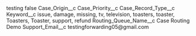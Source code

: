 <?xml version="1.0" encoding="UTF-8"?>
<CustomMetadata xmlns="http://soap.sforce.com/2006/04/metadata" xmlns:xsi="http://www.w3.org/2001/XMLSchema-instance" xmlns:xsd="http://www.w3.org/2001/XMLSchema">
    <label>testing</label>
    <protected>false</protected>
    <values>
        <field>Case_Origin__c</field>
        <value xsi:nil="true"/>
    </values>
    <values>
        <field>Case_Priority__c</field>
        <value xsi:nil="true"/>
    </values>
    <values>
        <field>Case_Record_Type__c</field>
        <value xsi:nil="true"/>
    </values>
    <values>
        <field>Keyword__c</field>
        <value xsi:type="xsd:string">issue, damage, missing, tv, television, toasters, toaster, Toasters, Toaster, support, refund</value>
    </values>
    <values>
        <field>Routing_Queue_Name__c</field>
        <value xsi:type="xsd:string">Case Routing Demo</value>
    </values>
    <values>
        <field>Support_Email__c</field>
        <value xsi:type="xsd:string">testingforwarding05@gmail.com</value>
    </values>
</CustomMetadata>
